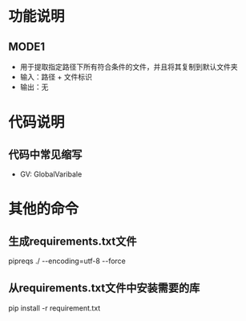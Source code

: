 # 功能说明

## MODE1

* 用于提取指定路径下所有符合条件的文件，并且将其复制到默认文件夹
* 输入：路径 + 文件标识
* 输出：无

# 代码说明

## 代码中常见缩写

* GV: GlobalVaribale

# 其他的命令

## 生成requirements.txt文件

pipreqs ./ --encoding=utf-8 --force

## 从requirements.txt文件中安装需要的库

pip install -r requirement.txt